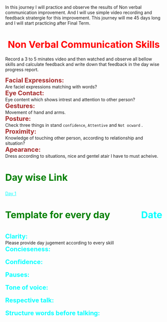 In this journey I will practice and observe the results of Non verbal communication improvement. And I will use simple video recording and feedback stratergie for this improvement. This journey will me 45 days long and I will start practicing after Final Term.

<h1 style='text-align: center; color: red; font-size: 30px'>Non Verbal Communication Skills</h1>

Record a 3 to 5 minates video and then watched and observe all bellow skills and calculate feedback and write down that feedback in the day wise progress report.

<!-- Skills what need -->

<strong style='color:brown; font-size: 20px;'>Facial Expressions:</strong><br>
Are faciel expressions matching with words? <br>
<strong style='color:brown; font-size: 20px;'>Eye Contact:</strong><br>
Eye content which shows intrest and attention to other person? <br>
<strong style='color:brown; font-size: 20px;'>Gestures:</strong><br>
Movement of hand and arms. <br>
<strong style='color:brown; font-size: 20px;'>Posture:</strong><br>
Check three things in stand `confidence`, `Attentive` and `Not ocward` . <br>
<strong style='color:brown; font-size: 20px;'>Proximity:</strong><br>
Knowledge of touching other person, according to relationship and situation? <br>
<strong style='color:brown; font-size: 20px;'>Apearance:</strong><br>
Dress according to situations, nice and gentel atair I have to must acheive.

<!-- Link Template -->
<h2 style='color:green; font-size: 30px;'>Day wise Link</h2>
<a href='#basics' style='color:aqua;'>Day 1</a>


<!-- Day Template -->
<div style='display:flex; justify-content: space-between;'><h2 style='color:green; font-size: 30px;'>Template for every day</h2><h2 style='color:aqua; font-size: 30px;'>Date</h2></div>

<strong style='color:aqua; font-size: 20px;'>Clarity:</strong><br>
Please provide day jugement according to every skill <br>
<strong style='color:aqua; font-size: 20px;'>Concieseness:</strong><br>
 <br>
<strong style='color:aqua; font-size: 20px;'>Confidence:</strong><br>
 <br>
<strong style='color:aqua; font-size: 20px;'>Pauses:</strong><br>
 <br>
<strong style='color:aqua; font-size: 20px;'>Tone of voice:</strong><br>
 <br>
<strong style='color:aqua; font-size: 20px;'>Respective talk:</strong><br>
<br>
<strong style='color:aqua; font-size: 20px;'>Structure words before talking:</strong><br>
